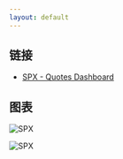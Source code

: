 ```yaml
---
layout: default
---
```


## 链接

- [SPX - Quotes Dashboard](https://www.cboe.com/delayed_quotes/spx)

## 图表

![SPX](https://www.ivolatility.com/nchart.j?charts=price&1=ticker*SPX)

![SPX](https://www.ivolatility.com/nchart.j?charts=volatility&1=ticker*SPX)
